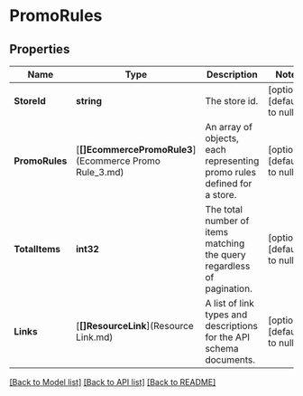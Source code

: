 # PromoRules

## Properties
Name | Type | Description | Notes
------------ | ------------- | ------------- | -------------
**StoreId** | **string** | The store id. | [optional] [default to null]
**PromoRules** | [**[]EcommercePromoRule3**](Ecommerce Promo Rule_3.md) | An array of objects, each representing promo rules defined for a store. | [optional] [default to null]
**TotalItems** | **int32** | The total number of items matching the query regardless of pagination. | [optional] [default to null]
**Links** | [**[]ResourceLink**](Resource Link.md) | A list of link types and descriptions for the API schema documents. | [optional] [default to null]

[[Back to Model list]](../README.md#documentation-for-models) [[Back to API list]](../README.md#documentation-for-api-endpoints) [[Back to README]](../README.md)

